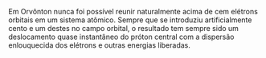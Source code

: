 ﻿Em Orvônton nunca foi possível reunir naturalmente acima de cem elétrons orbitais em um sistema atômico. Sempre que se introduziu artificialmente cento e um destes no campo orbital, o resultado tem sempre sido um deslocamento quase instantâneo do próton central com a dispersão enlouquecida dos elétrons e outras energias liberadas.